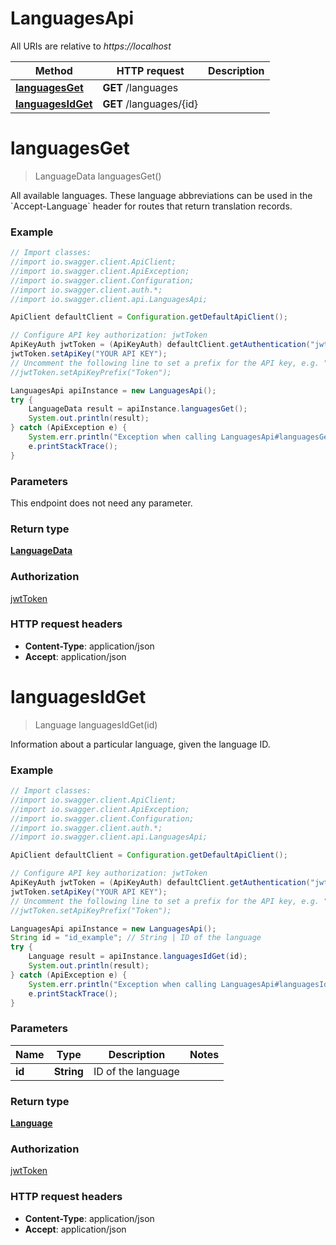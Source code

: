 # LanguagesApi

All URIs are relative to *https://localhost*

Method | HTTP request | Description
------------- | ------------- | -------------
[**languagesGet**](LanguagesApi.md#languagesGet) | **GET** /languages | 
[**languagesIdGet**](LanguagesApi.md#languagesIdGet) | **GET** /languages/{id} | 


<a name="languagesGet"></a>
# **languagesGet**
> LanguageData languagesGet()



All available languages. These language abbreviations can be used in the &#x60;Accept-Language&#x60; header for routes that return translation records.

### Example
```java
// Import classes:
//import io.swagger.client.ApiClient;
//import io.swagger.client.ApiException;
//import io.swagger.client.Configuration;
//import io.swagger.client.auth.*;
//import io.swagger.client.api.LanguagesApi;

ApiClient defaultClient = Configuration.getDefaultApiClient();

// Configure API key authorization: jwtToken
ApiKeyAuth jwtToken = (ApiKeyAuth) defaultClient.getAuthentication("jwtToken");
jwtToken.setApiKey("YOUR API KEY");
// Uncomment the following line to set a prefix for the API key, e.g. "Token" (defaults to null)
//jwtToken.setApiKeyPrefix("Token");

LanguagesApi apiInstance = new LanguagesApi();
try {
    LanguageData result = apiInstance.languagesGet();
    System.out.println(result);
} catch (ApiException e) {
    System.err.println("Exception when calling LanguagesApi#languagesGet");
    e.printStackTrace();
}
```

### Parameters
This endpoint does not need any parameter.

### Return type

[**LanguageData**](LanguageData.md)

### Authorization

[jwtToken](../README.md#jwtToken)

### HTTP request headers

 - **Content-Type**: application/json
 - **Accept**: application/json

<a name="languagesIdGet"></a>
# **languagesIdGet**
> Language languagesIdGet(id)



Information about a particular language, given the language ID.

### Example
```java
// Import classes:
//import io.swagger.client.ApiClient;
//import io.swagger.client.ApiException;
//import io.swagger.client.Configuration;
//import io.swagger.client.auth.*;
//import io.swagger.client.api.LanguagesApi;

ApiClient defaultClient = Configuration.getDefaultApiClient();

// Configure API key authorization: jwtToken
ApiKeyAuth jwtToken = (ApiKeyAuth) defaultClient.getAuthentication("jwtToken");
jwtToken.setApiKey("YOUR API KEY");
// Uncomment the following line to set a prefix for the API key, e.g. "Token" (defaults to null)
//jwtToken.setApiKeyPrefix("Token");

LanguagesApi apiInstance = new LanguagesApi();
String id = "id_example"; // String | ID of the language
try {
    Language result = apiInstance.languagesIdGet(id);
    System.out.println(result);
} catch (ApiException e) {
    System.err.println("Exception when calling LanguagesApi#languagesIdGet");
    e.printStackTrace();
}
```

### Parameters

Name | Type | Description  | Notes
------------- | ------------- | ------------- | -------------
 **id** | **String**| ID of the language |

### Return type

[**Language**](Language.md)

### Authorization

[jwtToken](../README.md#jwtToken)

### HTTP request headers

 - **Content-Type**: application/json
 - **Accept**: application/json

